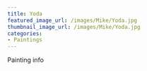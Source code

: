 ```yaml
---
title: Yoda
featured_image_url: /images/Mike/Yoda.jpg
thumbnail_image_url: /images/Mike/Yoda.jpg
categories: 
- Paintings
---
```

Painting info
